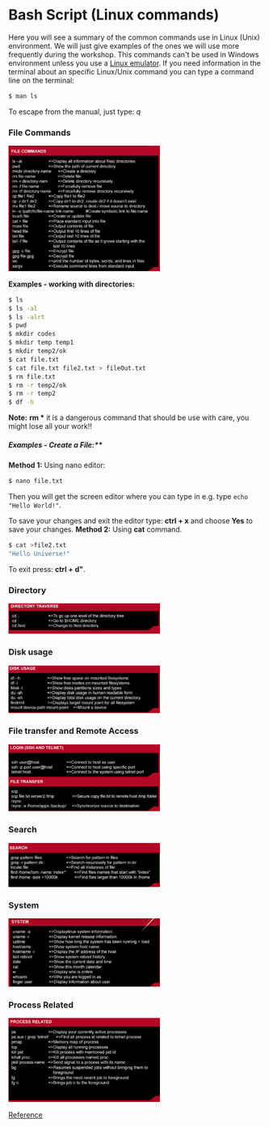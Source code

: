 # Bash Script (Linux commands)

Here you will see a summary of the common commands use in Linux (Unix) environment. We will just give examples of the ones we will use more frequently during the workshop. This commands can't be used in Windows environment unless you use a [Linux emulator](https://www.google.co.uk/url?sa=t&rct=j&q=&esrc=s&source=web&cd=2&cad=rja&uact=8&ved=0ahUKEwi5tb-ijtPPAhWD7hoKHdyTA-IQFggmMAE&url=https%3A%2F%2Fwww.cygwin.com%2F&usg=AFQjCNHet6tpyafCXeYZCDWdFVdg2_A4IQ&sig2=jK-xBiPuohBaZkfcHhnHUw).
If you need information in the terminal about an specific Linux/Unix command you can type a command line on the terminal:
```Bash
$ man ls
```
To escape from the manual, just type: *q*

### File Commands

<img src="File_commands.png" alt="File commands" style="width: 300px;"/>

**Examples - working with directories:**
``` bash
$ ls
$ ls -al
$ ls -alrt
$ pwd
$ mkdir codes
$ mkdir temp temp1
$ mkdir temp2/ok
$ cat file.txt
$ cat file.txt file2.txt > fileOut.txt
$ rm file.txt
$ rm -r temp2/ok
$ rm -r temp2
$ df -h
```

**Note:** **rm \*** it is a dangerous command that should be use with care, you might lose all your work!!

##### Examples - Create a File:**
**Method 1:** Using nano editor:
``` bash
$ nano file.txt
```
Then you will get the screen editor where you can type in e.g. type ```echo "Hello World!"```.

To save your changes and exit the editor type:
**ctrl + x** and choose **Yes** to save your changes.
**Method 2:** Using **cat** command.
```bash
$ cat >file2.txt
"Hello Universe!"
```
To exit press: **ctrl + d"**.
### Directory

<img src="Directory_access.png" alt="Directory Access" style="width: 300px;"/>

### Disk usage

<img src="Disk_usage.png" alt="Disk_usage" style="width: 300px;"/>

### File transfer and Remote Access
<img src="Remote_access.png
" alt="Remote_access" style="width: 300px;"/>

### Search
<img src="Search.png" alt="Search" style="width: 300px;"/>

### System
<img src="System.png" alt="System" style="width: 300px;"/>

### Process Related
<img src="Process_related.png" alt="Process_related" style="width: 300px;"/>

[Reference](https://drive.google.com/drive/u/0/folders/0B_LZEs2baSXxb0FwcXRLeGRrV2c)
